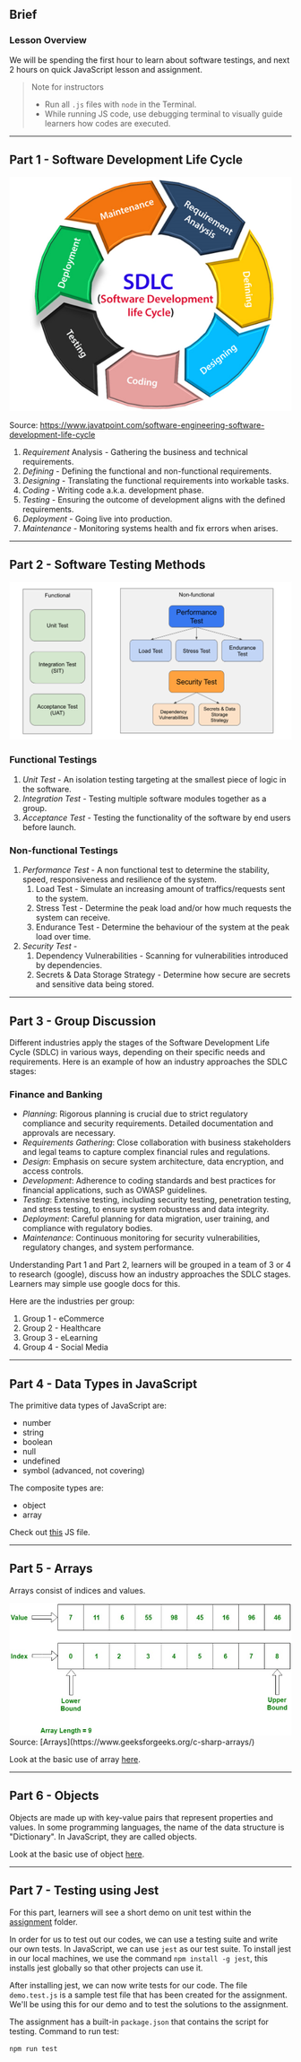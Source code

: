 ## Brief

### Lesson Overview

We will be spending the first hour to learn about software testings, and next 2 hours on quick JavaScript lesson and assignment. 

> Note for instructors
> - Run all `.js` files with `node` in the Terminal.
> - While running JS code, use debugging terminal to visually guide learners how codes are executed.

---

## Part 1 - Software Development Life Cycle

<img src="./assets/sdlc.png" />

Source: https://www.javatpoint.com/software-engineering-software-development-life-cycle

1. *Requirement* Analysis - Gathering the business and technical requirements.
1. *Defining* - Defining the functional and non-functional requirements.
1. *Designing* - Translating the functional requirements into workable tasks.
1. *Coding* - Writing code a.k.a. development phase.
1. *Testing* - Ensuring the outcome of development aligns with the defined requirements.
1. *Deployment* - Going live into production.
1. *Maintenance* - Monitoring systems health and fix errors when arises.

---

## Part 2 - Software Testing Methods

<img src="./assets/test-diagram.png" />

### Functional Testings

1. *Unit Test* - An isolation testing targeting at the smallest piece of logic in the software.
2. *Integration Test* - Testing multiple software modules together as a group.
3. *Acceptance Test* - Testing the functionality of the software by end users before launch.

### Non-functional Testings

1. *Performance Test* - A non functional test to determine the stability, speed, responsiveness and resilience of the system.
    1. Load Test - Simulate an increasing amount of traffics/requests sent to the system.
    1. Stress Test - Determine the peak load and/or how much requests the system can receive.
    1. Endurance Test - Determine the behaviour of the system at the peak load over time.
1. *Security Test* -
    1. Dependency Vulnerabilities - Scanning for vulnerabilities introduced by dependencies.
    1. Secrets & Data Storage Strategy - Determine how secure are secrets and sensitive data being stored.
---

## Part 3 - Group Discussion

Different industries apply the stages of the Software Development Life Cycle (SDLC) in various ways, depending on their specific needs and requirements. Here is an example of how an industry approaches the SDLC stages:

### Finance and Banking
 - *Planning*: Rigorous planning is crucial due to strict regulatory compliance and security requirements. Detailed documentation and approvals are necessary.
- *Requirements Gathering*: Close collaboration with business stakeholders and legal teams to capture complex financial rules and regulations.
- *Design*: Emphasis on secure system architecture, data encryption, and access controls.
- *Development*: Adherence to coding standards and best practices for financial applications, such as OWASP guidelines.
- *Testing*: Extensive testing, including security testing, penetration testing, and stress testing, to ensure system robustness and data integrity.
- *Deployment*: Careful planning for data migration, user training, and compliance with regulatory bodies.
- *Maintenance*: Continuous monitoring for security vulnerabilities, regulatory changes, and system performance.

Understanding Part 1 and Part 2, learners will be grouped in a team of 3 or 4 to research (google), discuss how an industry approaches the SDLC stages. Learners may simple use google docs for this.

Here are the industries per group:
1. Group 1 - eCommerce
1. Group 2 - Healthcare
1. Group 3 - eLearning
1. Group 4 - Social Media

---

## Part 4 - Data Types in JavaScript

The primitive data types of JavaScript are:
- number
- string
- boolean
- null
- undefined
- symbol (advanced, not covering)

The composite types are:
- object
- array

Check out [this](./src/data-types.js) JS file.

---

## Part 5 - Arrays

Arrays consist of indices and values.

<img src="./assets/array.jpeg" />
Source: [Arrays](https://www.geeksforgeeks.org/c-sharp-arrays/)

Look at the basic use of array [here](./src/arrays.js).

---

## Part 6 - Objects

Objects are made up with key-value pairs that represent properties and values. In some programming languages, the name of the data structure is "Dictionary". In JavaScript, they are called objects.

Look at the basic use of object [here](./src/objects.js).

---

## Part 7 - Testing using Jest

For this part, learners will see a short demo on unit test within the [assignment](./assignment) folder.

In order for us to test out our codes, we can use a testing suite and write our own tests. In JavaScript, we can use `jest` as our test suite. To install jest in our local machines, we use the command `npm install -g jest`, this installs jest globally so that other projects can use it.

After installing jest, we can now write tests for our code. The file `demo.test.js` is a sample test file that has been created for the assignment. We'll be using this for our demo and to test the solutions to the assignment.

The assignment has a built-in `package.json` that contains the script for testing.
Command to run test:

```sh
npm run test 
```

